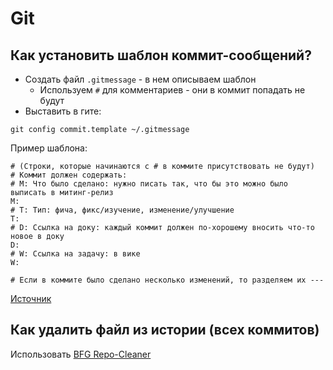 # Git

## Как установить шаблон коммит-сообщений?

- Создать файл `.gitmessage` - в нем описываем шаблон
    - Используем `#` для комментариев - они в коммит попадать не будут
- Выставить в гите:

```
git config commit.template ~/.gitmessage
```

Пример шаблона:

```
# (Строки, которые начинаются с # в коммите присутствовать не будут)
# Коммит должен содержать:
# M: Что было сделано: нужно писать так, что бы это можно было выписать в митинг-релиз
M:
# T: Тип: фича, фикс/изучение, изменение/улучшение
T:
# D: Ссылка на доку: каждый коммит должен по-хорошему вносить что-то новое в доку
D:
# W: Ссылка на задачу: в вике
W:

# Если в коммите было сделано несколько изменений, то разделяем их ---
```

[Источник](https://gist.github.com/lisawolderiksen/a7b99d94c92c6671181611be1641c733)

## Как удалить файл из истории (всех коммитов)

Использовать [BFG Repo-Cleaner](https://github.com/rtyley/bfg-repo-cleaner)